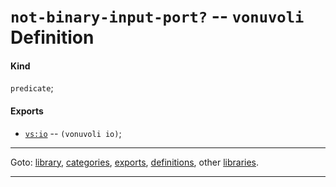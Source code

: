 

<a id='definition__vonuvoli__not-binary-input-port_3f'></a>

# `not-binary-input-port?` -- `vonuvoli` Definition


<a id='definition__vonuvoli__not-binary-input-port_3f__kind'></a>

#### Kind

`predicate`;


<a id='definition__vonuvoli__not-binary-input-port_3f__exports'></a>

#### Exports

 * [`vs:io`](../../vonuvoli/exports/vs_3a_io.md#export__vonuvoli__vs_3a_io) -- `(vonuvoli io)`;

----

Goto: [library](../../vonuvoli/_index.md#library__vonuvoli), [categories](../../vonuvoli/categories/_index.md#toc__vonuvoli__categories), [exports](../../vonuvoli/exports/_index.md#toc__vonuvoli__exports), [definitions](../../vonuvoli/definitions/_index.md#toc__vonuvoli__definitions), other [libraries](../../_libraries.md#toc__libraries).

----


